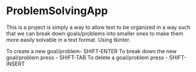 # ProblemSolvingApp

This is a project is simply a way to allow text to be organized in a
way such that we can break down goals/problems into smaller ones to
make them more easily solvable in a text format. Using tkinter.

To create a new goal/problem- SHIFT-ENTER
To break down the new goal/problem press - SHIFT-TAB
To delete a goal/problem press - SHIFT-INSERT
